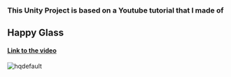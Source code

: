 ### This Unity Project is based on a Youtube tutorial that I made of
## Happy Glass

#### [Link to the video](https://youtu.be/v8yQiJ9Bf34?si=SSFlFZx8sWdv1oIi)

![hqdefault](https://github.com/user-attachments/assets/0a551456-32ea-4885-8710-88de393597b4)
